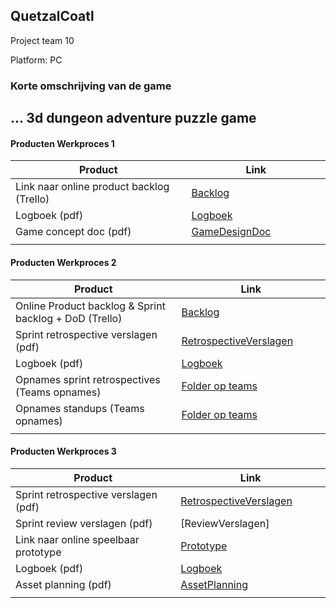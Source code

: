 ## QuetzalCoatl
Project team 10 

Platform: PC


### Korte omschrijving van de game
...
3d dungeon adventure puzzle game
---
#### Producten Werkproces 1
| Product  | Link |
| ------ |  ------ |
| Link naar online product backlog (Trello) | [Backlog]
| Logboek (pdf)                             | [Logboek]
| Game concept doc (pdf)                    | [GameDesignDoc]
|<img width=500/>|<img width=300/>|
   
#### Producten Werkproces 2
| Product  | Link |
| ------ |  ------ |
| Online Product backlog & Sprint backlog + DoD (Trello)    | [Backlog]
| Sprint retrospective verslagen (pdf)                      | [RetrospectiveVerslagen]
| Logboek (pdf)                                             | [Logboek]
| Opnames sprint retrospectives (Teams opnames)             | [Folder op teams]
| Opnames standups (Teams opnames)                          | [Folder op teams]
|<img width=500/>|<img width=300/>|
   
#### Producten Werkproces 3
| Product  | Link |
| ------ |  ------ |
| Sprint retrospective verslagen (pdf)  | [RetrospectiveVerslagen]
| Sprint review verslagen (pdf)         | [ReviewVerslagen]
| Link naar online speelbaar prototype  | [Prototype]
| Logboek (pdf)                         | [Logboek]
| Asset planning (pdf)                  | [AssetPlanning]
|<img width=500/>|<img width=300/>|

   [Backlog]: <https://trello.com/b/DYtCtcJn/mythe>
   [Logboek]: <https://docs.google.com/spreadsheets/d/1j5_-He-nGVkk430l2fuwozJAw9vJH3pCHlNGn35C4I4/edit?usp=sharing>
   [GameDesignDoc]: <https://github.com/TheExiledCat/agp_inlever_template/blob/master/producten/GameDesignDoc.pdf>
   [RetrospectiveVerslagen]: <https://github.com/BerendWeij/agp_inlever_template/blob/master/producten/RetrospectiveVerslagen.pdf>
   
   [Prototype]: <http://www.mediafire.com/file/ox0op05l8bh8sq0/Build_3.rar/file>
   [Folder op teams]: <https://teams.microsoft.com/_#/school/files/Team%2010?threadId=19%3Add6f9fa16070485aab91ba70d8a320ce%40thread.tacv2&ctx=channel&context=Opnamens&rootfolder=%252Fteams%252FMytheGDGA1920-Team10%252FGedeelde%2520documenten%252FTeam%252010%252FDailyStandUps%252FOpnamens>
   [AssetPlanning]: <https://github.com/BerendWeij/agp_inlever_template/blob/master/producten/AssetPlanning.pdf>
   